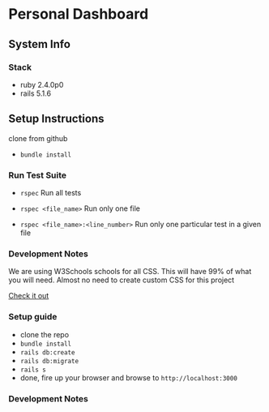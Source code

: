 # Personal Dashboard

## System Info

### Stack
- ruby 2.4.0p0
- rails 5.1.6

## Setup Instructions
clone from github

- `bundle install`

### Run Test Suite
- `rspec` Run all tests

- `rspec <file_name>` Run only one file

- `rspec <file_name>:<line_number>` Run only one particular test in a given file

### Development Notes

We are using W3Schools schools for all CSS. This will have 99% of what you will need.
Almost no need to create custom CSS for this project

[Check it out](https://www.w3schools.com/w3css/w3css_intro.asp)

### Setup guide
- clone the repo
- `bundle install`
- `rails db:create`
- `rails db:migrate`
- `rails s`
- done, fire up your browser and browse to `http://localhost:3000`
### Development Notes



<!--* System dependencies-->

<!--* Configuration-->

<!--* Database creation-->

<!--* Database initialization-->

<!--* How to run the test suite-->

<!--* Services (job queues, cache servers, search engines, etc.)-->

<!--* Deployment instructions-->

<!--* ...-->
